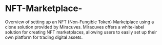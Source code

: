 # NFT-Marketplace-
Overview of setting up an NFT (Non-Fungible Token) Marketplace using a clone solution provided by Miracuves. Miracuves offers a white-label solution for creating NFT marketplaces, allowing users to easily set up their own platform for trading digital assets.
